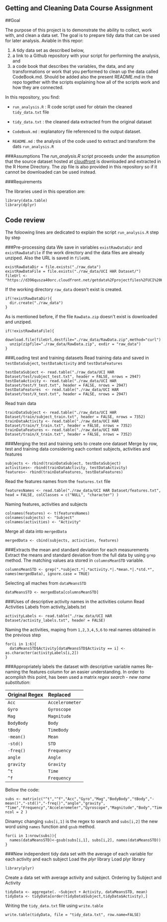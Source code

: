 Getting and Cleaning Data Course Assignment
-------------------------------------------

##Goal

The purpose of this project is to demonstrate the ability to collect, work with, and clean a data set. The goal is to prepare tidy data that can be used for later analysis. 
Aviable in this repor: 
    
1. A tidy data set as described below, 
2. a link to a Github repository with your script for performing the analysis, and 
3. a code book that describes the variables, the data, and any transformations or work that you performed to clean up the data called CodeBook.md. Should be added also the present README.md in the repo together with the scripts explaining how all of the scripts work and how they are connected.  


In this repository, you find:

- `run_analysis.R` : R code script used for obtain the cleaned `tidy_data.txt` file

- `tidy_data.txt` : the cleaned data extracted from the original dataset

- `CodeBook.md` : explanatory file referenced to the output dataset.

- `README.md` : the analysis of the code used to extract and transform the dats `run_analysis.R`

###Assumptions
The *run_analysis.R* script proceeds under the assumption that the source dataset hosted at [cloudfront](https://d396qusza40orc.cloudfront.net/getdata%2Fprojectfiles%2FUCI%20HAR%20Dataset.zip) is downloaded and extracted in the R Home Directory. The zip file is also provided in this repository so if it cannot be downloaded can be used instead.

###Requirements

The libraries used in this operation are:

```{r, message=FALSE}
library(data.table)
library(dplyr)
```

## Code review
The foloowing lines are dedicated to explain the script `run_analysis.R` step by step

###Pre-processing data
We save in variables `existRawDataDir` and `existRawDataFile` if the work directory and the data files are already unziped. Also the URL is saved in `fileURL`

```
existRawDataDir = file.exists("./raw_data")
existRawDataFile = file.exists("./raw_data/UCI HAR Dataset/")
fileUrl <- "https://d396qusza40orc.cloudfront.net/getdata%2Fprojectfiles%2FUCI%20HAR%20Dataset.zip"
```

If the working directory `raw_data` doesn't exist is created.
```
if(!existRawDataDir){
  dir.create("./raw_data")
} 
```

As is mentioned before, if the file `RawData.zip` doesn't exist is downloaded and unziped.
```
if(!existRawDataFile){
  download.file(fileUrl,destfile="./raw_data/RawData.zip",method="curl")
  unzip(zipfile="./raw_data/RawData.zip", exdir = "raw_data")
} 
```
###Loading test and training datasets 
Read training data and saved in `testDataSubject`, `testDataActivity` and `testDataFeatures`
```
testDataSubject <- read.table("./raw_data/UCI HAR Dataset/test/subject_test.txt", header = FALSE, nrows = 2947)
testDataActivity <- read.table("./raw_data/UCI HAR Dataset/test/Y_test.txt", header = FALSE, nrows = 2947)
testDataFeatures  <- read.table("./raw_data/UCI HAR Dataset/test/X_test.txt", header = FALSE, nrows = 2947)
```

Read train data
```
trainDataSubject <- read.table("./raw_data/UCI HAR Dataset/train/subject_train.txt", header = FALSE, nrows = 7352)
trainDataActivity <- read.table("./raw_data/UCI HAR Dataset/train/Y_train.txt", header = FALSE, nrows = 7352)
trainDataFeatures <- read.table("./raw_data/UCI HAR Dataset/train/X_train.txt", header = FALSE, nrows = 7352)
```
###Merging the test and training sets to create one dataset
Merge by row, test and training data considering each context subjects, activities and features
```
subjects <- rbind(trainDataSubject, testDataSubject)
activities<- rbind(trainDataActivity, testDataActivity)
features<- rbind(trainDataFeatures, testDataFeatures)
```

Read the features names from the `features.txt` file
```
featuresNames <- read.table("./raw_data/UCI HAR Dataset/features.txt", head = FALSE, colClasses = c("NULL", "character") )
```

Naming features, activities and subjects
```
colnames(features) <- t(featuresNames)
colnames(subjects) <- "Subject"
colnames(activities) <- "Activity"
```
Merge all data into `mergedData`
```
mergedData <- cbind(subjects, activities, features)
```
###Extracts the mean and standard deviation for each measurements
Extract the means and standard deviation from the full data by using `grep` method. The matching values ara stored in `columnsMeanSTD` variable.
```
columnsMeanSTD <- grep(".*subject.*|.*activity.*|.*mean.*|.*std.*", names(mergedData), ignore.case = TRUE)
```
Selecting all maches from `dataMeansSTD`
```
dataMeansSTD <- mergedData[columnsMeanSTD]
```
###Uses of descriptive activity names in the activities column
Read Activities Labels from activity_labels.txt
```
activityLabels <- read.table("./raw_data/UCI HAR Dataset/activity_labels.txt", header = FALSE)
```

Naming the activities, maping from `1,2,3,4,5,6` to real names obtained in the previous step
```
for(i in 1:6){
  dataMeansSTD$Activity[dataMeansSTD$Activity == i] <- as.character(activityLabels[i,2])
}
```
###Appropriately labels the dataset with descriptive variable names
Re-naming the features column for an easier understanding. In order to acomplish this point, has been used a matrix *regex search - new name substitution*:

Original Regex      | Replaced
:--------------------|:--------------
`Acc`              | `Accelerometer`
`Gyro`           | `Gyroscope`
`Mag`          | `Magnitude`
`BodyBody`         | `Body`
`tBody`          | `TimeBody`
`-mean()`        | `Mean`
`-std()`       | `STD`
`-freq()`        | `Frequency`
`angle`        | `Angle`
`gravity`        | `Gravity`
`^t`           | `Time`
`^f`             | `Frequency`
Bellow the code:

```
subs <- matrix(c("^t","^f","Acc","Gyro","Mag","BodyBody","tBody","-mean()","-std()","-freq()","angle","gravity",                "Time","Frequency","Accelerometer","Gyroscope","Magnitude","Body","TimeBody","Mean","STD","Frequency","Angle","Gravity"), ncol = 2 )
```
Dinamyc changing `subs[i,1]` is the regex to search and `subs[i,2]` the new word using `names` function and `gsub` method.
```
for(i in 1:nrow(subs)){
  names(dataMeansSTD)<-gsub(subs[i,1], subs[i,2], names(dataMeansSTD))
}
```
###New independent tidy data set with the average of each variable for each activity and each subject
Load the *plyr* library 
Load plyr library
```
library(plyr)
```
Create a data set with average activity and subject. Ordering by Subject and Activity

```
tidyData <- aggregate(. ~Subject + Activity, dataMeansSTD, mean)
tidyData <- tidyData[order(tidyData$Subject,tidyData$Activity),]
```
Writing the `tidy_data.txt` file using `write.table`

```
write.table(tidyData, file = "tidy_data.txt", row.name=FALSE)
```
